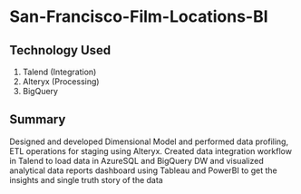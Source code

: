 # San-Francisco-Film-Locations-BI

## Technology Used
1. Talend (Integration)
2. Alteryx (Processing)
3. BigQuery

## Summary
Designed and developed Dimensional Model and performed data profiling, ETL operations for staging using Alteryx. Created data integration workflow in Talend to load data in AzureSQL and BigQuery DW and visualized analytical data reports dashboard using Tableau and PowerBI to get the insights and single truth story of the data
